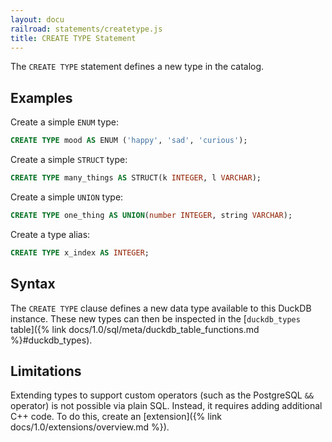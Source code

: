 ```yaml
---
layout: docu
railroad: statements/createtype.js
title: CREATE TYPE Statement
---
```


The `CREATE TYPE` statement defines a new type in the catalog.

## Examples

Create a simple `ENUM` type:

```sql
CREATE TYPE mood AS ENUM ('happy', 'sad', 'curious');
```

Create a simple `STRUCT` type:

```sql
CREATE TYPE many_things AS STRUCT(k INTEGER, l VARCHAR);
```

Create a simple `UNION` type:

```sql
CREATE TYPE one_thing AS UNION(number INTEGER, string VARCHAR);
```

Create a type alias:

```sql
CREATE TYPE x_index AS INTEGER;
```

## Syntax

<div id="rrdiagram"></div>

The `CREATE TYPE` clause defines a new data type available to this DuckDB instance.
These new types can then be inspected in the [`duckdb_types` table]({% link docs/1.0/sql/meta/duckdb_table_functions.md %}#duckdb_types).

## Limitations

Extending types to support custom operators (such as the PostgreSQL `&&` operator) is not possible via plain SQL.
Instead, it requires adding additional C++ code. To do this, create an [extension]({% link docs/1.0/extensions/overview.md %}).